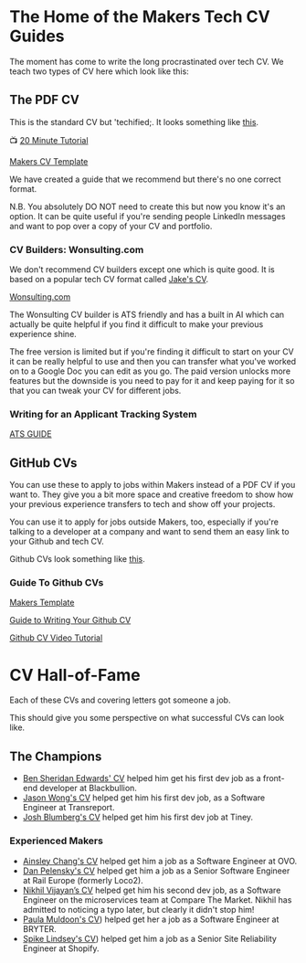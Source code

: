 # The Home of the Makers Tech CV Guides

The moment has come to write the long procrastinated over tech CV. We teach two types of CV here which look like this:

## The PDF CV

This is the standard CV  but 'techified;. It looks something like [this](https://github.com/BecksHookham/TechCV.md/blob/main/CVExamples/Jason%20Wong.pdf).

:tv: [20 Minute Tutorial](https://youtu.be/Zk1zWEBfi1s)

[Makers CV Template](https://docs.google.com/document/d/1dgHkB_F9jbIzbal92RVKRiPHDAttlrytCl6JtKpQWJE/edit)

We have created a guide that we recommend but there's no one correct format.

N.B. You absolutely DO NOT need to create this but now you know it's an option. It can be quite useful if you're sending people LinkedIn messages and want to pop over a copy of your CV and portfolio.

### CV Builders: Wonsulting.com

We don't recommend CV builders except one which is quite good. It is based on a popular tech CV format called [Jake's CV](https://www.overleaf.com/latex/templates/jakes-resume/syzfjbzwjncs).

[Wonsulting.com](https://www.wonsulting.com/)

The Wonsulting CV builder is ATS friendly and has a built in AI which can actually be quite helpful if you find it difficult to make your previous experience shine.

The free version is limited but if you're finding it difficult to start on your CV it can be really helpful to use and then you can transfer what you've worked on to a Google Doc you can edit as you go. The paid version unlocks more features but the downside is you need to pay for it and keep paying for it so that you can tweak your CV for different jobs.

### Writing for an Applicant Tracking System

[ATS GUIDE](https://github.com/BecksHookham/TechCV.md/blob/main/ATS.md)

## GitHub CVs

You can use these to apply to jobs within Makers instead of a PDF CV if you want to. They give you a bit more space and creative freedom to show how your previous experience transfers to tech and show off your projects.

You can use it to apply for jobs outside Makers, too, especially if you're talking to a developer at a company and want to send them an easy link to your Github and tech CV.

Github CVs look something like [this](https://github.com/Whatapalaver/CV).

### Guide To Github CVs

[Makers Template](https://github.com/makersacademy/CV)

[Guide to Writing Your Github CV](https://github.com/BecksHookham/Github_CV)

[Github CV Video Tutorial](https://www.youtube.com/watch?v=yaGK_PFYsvE)



# CV Hall-of-Fame

Each of these CVs and covering letters got someone a job.

This should give you some perspective on what successful CVs can look like.

## The Champions

* [Ben Sheridan Edwards' CV](https://github.com/BenSheridanEdwards/GitHub_CV) helped him get his first dev job as a front-end developer at Blackbullion.
* [Jason Wong's CV](https://github.com/BecksHookham/TechCV.md/blob/main/CVExamples/Jason%20Wong.pdf) helped get him his first dev job, as a
  Software Engineer at Transreport.
* [Josh Blumberg's CV](https://github.com/BecksHookham/TechCV.md/blob/main/CVExamples/Josh_Blumberg_CV.pdf)
  helped get him his first dev job at Tiney.

### Experienced Makers

* [Ainsley Chang's CV]([cvs/Ainsley_Chang_CV.pdf](https://github.com/BecksHookham/TechCV.md/blob/main/CVExamples/Ainsley_Chang_CV.pdf)) helped get him a job as a Software
  Engineer at OVO.
* [Dan Pelensky's CV]([cvs/Dan_Pelensky_CV.pdf](https://github.com/BecksHookham/TechCV.md/blob/main/CVExamples/Dan_Pelensky_CV.pdf))
  helped get him a job as a Senior Software Engineer at Rail Europe (formerly
  Loco2).
* [Nikhil Vijayan’s CV]([cvs/Nikhil_Vijayan_CV.pdf](https://github.com/BecksHookham/TechCV.md/blob/main/CVExamples/Nikhil_Vijayan_CV.pdf)) helped get him his second dev
  job, as a Software Engineer on the microservices team at Compare The Market.
  Nikhil has admitted to noticing a typo later, but clearly it didn't stop him!
* [Paula Muldoon's CV](https://github.com/BecksHookham/TechCV.md/blob/main/CVExamples/Paula_Muldoon_CV.pdf)) helped get her a job as a Software
  Engineer at BRYTER.
* [Spike Lindsey's CV](https://github.com/BecksHookham/TechCV.md/blob/main/CVExamples/Spike_Lindsey_CV.pdf)) helped get him a job as a Senior
  Site Reliability Engineer at Shopify.
